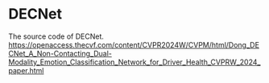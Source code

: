 # DECNet
 The source code of DECNet. 
 https://openaccess.thecvf.com/content/CVPR2024W/CVPM/html/Dong_DECNet_A_Non-Contacting_Dual-Modality_Emotion_Classification_Network_for_Driver_Health_CVPRW_2024_paper.html
